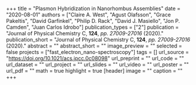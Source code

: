 +++
title = "Plasmon Hybridization in Nanorhombus Assemblies"
date = "2020-08-01"
authors = ["Claire A. West", "Agust Olafsson", "Grace Pakeltis", "David Garfinkel", "Philip D. Rack", "David J. Masiello", "Jon P. Camden", "Juan Carlos Idrobo"]
publication_types = ["2"]
publication = "Journal of Physical Chemistry C, **124**, _pp. 27009-27016_ (2020)."
publication_short = "Journal of Physical Chemistry C, **124**, _pp. 27009-27016_ (2020)."
abstract = ""
abstract_short = ""
image_preview = ""
selected = false
projects = ["fast_electron_nano-spectroscopy"]
tags = []
url_source = "https://doi.org/10.1021/acs.jpcc.0c08098"
url_preprint = ""
url_code = ""
url_dataset = ""
url_project = ""
url_slides = ""
url_video = ""
url_poster = ""
url_pdf = ""
math = true
highlight = true
[header]
image = ""
caption = ""
+++
